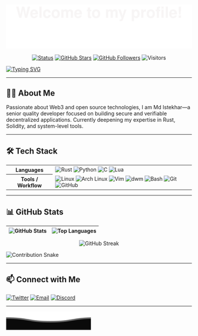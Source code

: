 ![](assets/Bottom_up.svg)

<!-- Badges -->
<p align="center">
  <a href="https://github.com/istekhar8966"><img src="https://img.shields.io/badge/status-active-brightgreen.svg" alt="Status"></a>
  <a href="https://github.com/istekhar8966"><img src="https://img.shields.io/github/stars/istekhar8966?logo=github" alt="GitHub Stars"></a>
  <a href="https://github.com/istekhar8966?tab=followers"><img src="https://img.shields.io/github/followers/istekhar8966?logo=github&color=blue" alt="GitHub Followers"></a>
  <img src="https://visitor-badge.laobi.icu/badge?page_id=istekhar8966" alt="Visitors"/>
</p>


[![Typing SVG](https://readme-typing-svg.herokuapp.com?color=%2336BCF7&center=true&vCenter=true&width=600&lines=Hi%20there%20%F0%9F%91%8B%2C%20I%20am%20Md%20Istekhar;Web3%20%26%20Open%20Source%20Enthusiast;Learning%20JavaScript%20%26%20TypeScript;Exploring%20Rust%2C%20Solidity%2C%20and%20Python)](https://git.io/typing-svg)

___

## 🧑‍💻 About Me

Passionate about Web3 and open source technologies, I am Md Istekhar—a senior quality developer focused on building secure and verifiable decentralized applications. Currently deepening my expertise in Rust, Solidity, and system-level tools.

---

## 🛠️ Tech Stack
<table>
  <tr>
    <th>Languages</th>
    <td>
      <img src="https://img.shields.io/badge/Rust-000000?style=for-the-badge&logo=rust&logoColor=white" alt="Rust" />
      <img src="https://img.shields.io/badge/Python-3776AB?style=for-the-badge&logo=python&logoColor=white" alt="Python" />
      <img src="https://img.shields.io/badge/C-A8B9CC?style=for-the-badge&logo=c&logoColor=000" alt="C" />
      <img src="https://img.shields.io/badge/Lua-2C2D72?style=for-the-badge&logo=lua&logoColor=white" alt="Lua" />
    </td>
  </tr>
  <tr>
    <th>Tools / Workflow</th>
    <td>
      <img src="https://img.shields.io/badge/Linux-FCC624?style=for-the-badge&logo=linux&logoColor=000" alt="Linux" />
      <img src="https://img.shields.io/badge/Arch_Linux-1793D1?style=for-the-badge&logo=arch-linux&logoColor=white" alt="Arch Linux" />
      <img src="https://img.shields.io/badge/Vim-019733?style=for-the-badge&logo=vim&logoColor=white" alt="Vim" />
      <img src="https://img.shields.io/badge/dwm-000000?style=for-the-badge&logo=arch-linux&logoColor=white" alt="dwm" />
      <img src="https://img.shields.io/badge/Bash-4EAA25?style=for-the-badge&logo=gnubash&logoColor=fff" alt="Bash" />
      <img src="https://img.shields.io/badge/Git-F05032?style=for-the-badge&logo=git&logoColor=white" alt="Git" />
      <img src="https://img.shields.io/badge/GitHub-181717?style=for-the-badge&logo=github&logoColor=white" alt="GitHub" />
    </td>
  </tr>
</table>

---

## 📊 GitHub Stats

| ![GitHub Stats](https://github-readme-stats.vercel.app/api?username=istekhar8966&show_icons=true&theme=radical&include_all_commits=true) | ![Top Languages](https://github-readme-stats.vercel.app/api/top-langs/?username=istekhar8966&theme=radical&layout=compact) |
|---------------------------------------------------------------------------------------------------------------------------------|----------------------------------------------------------------------------------------------------------------------------------|

<div align="center">
  <img src="https://github-readme-streak-stats.herokuapp.com/?user=istekhar8966&theme=radical" alt="GitHub Streak" />
</div>

![Contribution Snake](https://github.com/istekhar8966/istekhar8966/blob/output/github-contribution-grid-snake.svg)

---

## 📫 Connect with Me

<p align="left">
  <a href="https://twitter.com/mdweb3x" target="_blank" rel="noopener noreferrer"><img align="center" src="https://raw.githubusercontent.com/BEPb/BEPb/master/assets/twitter.svg" alt="Twitter" height="30" width="30"/></a>
  <a href="mailto:istekhar8966@gmail.com" target="_blank" rel="noopener noreferrer"><img align="center" src="https://raw.githubusercontent.com/BEPb/BEPb/master/assets/gmail.svg" alt="Email" height="30" width="30"/></a>
  <a href="https://discord.com/users/jiot425" target="_blank" rel="noopener noreferrer"><img align="center" src="https://raw.githubusercontent.com/BEPb/BEPb/master/assets/discord.svg" alt="Discord" height="30" width="30"/></a>
</p>

---

![](assets/Bottom_down.svg)

